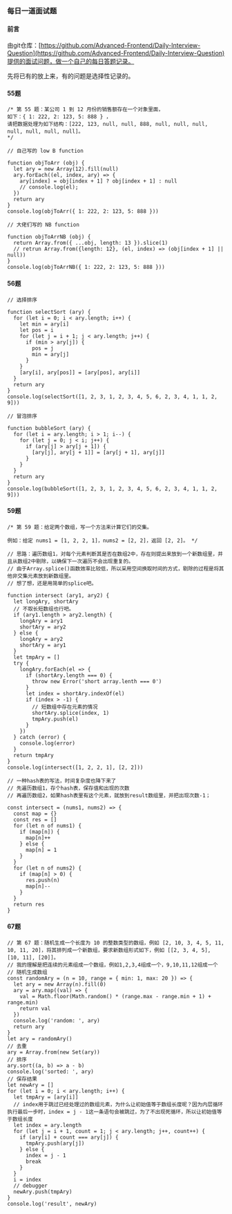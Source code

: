 ### 每日一道面试题

#### 前言

由git仓库：[https://github.com/Advanced-Frontend/Daily-Interview-Question](https://github.com/Advanced-Frontend/Daily-Interview-Question)提供的面试问题，做一个自己的每日答题记录。

先将已有的放上来，有的问题是选择性记录的。

#### 55题

    /* 第 55 题：某公司 1 到 12 月份的销售额存在一个对象里面，
    如下：{ 1: 222, 2: 123, 5: 888 } ，
    请把数据处理为如下结构：[222, 123, null, null, 888, null, null, null, null, null, null, null]。
    */

    // 自己写的 low B function

    function objToArr (obj) {
      let ary = new Array(12).fill(null)
      ary.forEach((el, index, ary) => {
        ary[index] = obj[index + 1] ? obj[index + 1] : null
        // console.log(el);
      })
      return ary
    }
    console.log(objToArr({ 1: 222, 2: 123, 5: 888 }))

    // 大佬们写的 NB function

    function objToArrNB (obj) {
      return Array.from({ ...obj, length: 13 }).slice(1)
      // retrun Array.from({length: 12}, (el, index) => (obj[index + 1] || null))
    }
    console.log(objToArrNB({ 1: 222, 2: 123, 5: 888 }))

#### 56题

    // 选择排序

    function selectSort (ary) {
      for (let i = 0; i < ary.length; i++) {
        let min = ary[i]
        let pos = i
        for (let j = i + 1; j < ary.length; j++) {
          if (min > ary[j]) {
            pos = j
            min = ary[j]
          }
        }
        [ary[i], ary[pos]] = [ary[pos], ary[i]]
      }
      return ary
    }
    console.log(selectSort([1, 2, 3, 1, 2, 3, 4, 5, 6, 2, 3, 4, 1, 1, 2, 9]))

    // 冒泡排序

    function bubbleSort (ary) {
      for (let i = ary.length; i > 1; i--) {
        for (let j = 0; j < i; j++) {
          if (ary[j] > ary[j + 1]) {
            [ary[j], ary[j + 1]] = [ary[j + 1], ary[j]]
          }
        }
      }
      return ary
    }
    console.log(bubbleSort([1, 2, 3, 1, 2, 3, 4, 5, 6, 2, 3, 4, 1, 1, 2, 9]))

#### 59题

    /* 第 59 题：给定两个数组，写一个方法来计算它们的交集。

    例如：给定 nums1 = [1, 2, 2, 1]，nums2 = [2, 2]，返回 [2, 2]。 */

    // 思路：遍历数组1，对每个元素判断其是否在数组2中，存在则提出来放到一个新数组里，并且从数组2中剔除，以确保下一次遍历不会出现重复的。
    // 由于Array.splice()函数效率比较低，所以采用空间换取时间的方式，剔除的过程是将其他非交集元素放到新数组里。
    // 想了想，还是用简单的splice吧。

    function intersect (ary1, ary2) {
      let longAry, shortAry
      // 不取长短数组也行吧。
      if (ary1.length > ary2.length) {
        longAry = ary1
        shortAry = ary2
      } else {
        longAry = ary2
        shortAry = ary1
      }
      let tmpAry = []
      try {
        longAry.forEach(el => {
          if (shortAry.length === 0) {
            throw new Error('short array.lenth === 0')
          }
          let index = shortAry.indexOf(el)
          if (index > -1) {
            // 短数组中存在元素的情况
            shortAry.splice(index, 1)
            tmpAry.push(el)
          }
        })
      } catch (error) {
        console.log(error)
      }
      return tmpAry
    }
    console.log(intersect([1, 2, 2, 1], [2, 2]))

    // 一种hash表的写法，时间复杂度也降下来了
    // 先遍历数组1，存个hash表，保存值和出现的次数
    // 再遍历数组2，如果hash表里有这个元素，就放到result数组里，并把出现次数-1；

    const intersect = (nums1, nums2) => {
      const map = {}
      const res = []
      for (let n of nums1) {
        if (map[n]) {
          map[n]++
        } else {
          map[n] = 1
        }
      }
      for (let n of nums2) {
        if (map[n] > 0) {
          res.push(n)
          map[n]--
        }
      }
      return res
    }

#### 67题

    // 第 67 题：随机生成一个长度为 10 的整数类型的数组，例如 [2, 10, 3, 4, 5, 11, 10, 11, 20]，将其排列成一个新数组，要求新数组形式如下，例如 [[2, 3, 4, 5], [10, 11], [20]]。
    // 我的理解是把连续的元素组成一个数组，例如1,2,3,4组成一个，9,10,11,12组成一个
    // 随机生成数组
    const randomAry = (n = 10, range = { min: 1, max: 20 }) => {
      let ary = new Array(n).fill(0)
      ary = ary.map((val) => {
        val = Math.floor(Math.random() * (range.max - range.min + 1) + range.min)
        return val
      })
      console.log('random: ', ary)
      return ary
    }
    let ary = randomAry()
    // 去重
    ary = Array.from(new Set(ary))
    // 排序
    ary.sort((a, b) => a - b)
    console.log('sorted: ', ary)
    // 保存结果
    let newAry = []
    for (let i = 0; i < ary.length; i++) {
      let tmpAry = [ary[i]]
      // index用于跳过已经处理过的数组元素，为什么让初始值等于数组长度呢？因为内层循环执行最后一步时，index = j - 1这一条语句会被跳过，为了不出现死循环，所以让初始值等于数组长度
      let index = ary.length
      for (let j = i + 1, count = 1; j < ary.length; j++, count++) {
        if (ary[i] + count === ary[j]) {
          tmpAry.push(ary[j])
        } else {
          index = j - 1
          break
        }
      }
      i = index
      // debugger
      newAry.push(tmpAry)
    }
    console.log('result', newAry)
